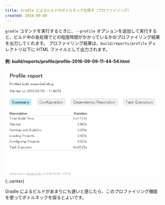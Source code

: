 ```yaml
---
title: Gradle によるビルドのボトルネックを探す（プロファイリング）
created: 2016-09-09
---
```


`gradle` コマンドを実行するときに、`--profile` オプションを追加して実行すると、ビルド中の各処理でどの程度時間がかかっているかのプロファイリング結果を出力してくれます。
プロファイリング結果は、`build/reports/profile` ディレクトリ以下に HTML ファイルとして出力されます。


#### 例: build/reports/profile/profile-2016-09-09-11-44-54.html

![profiling.png](./profiling.png){:.center}


Gradle によるビルドがあまりにも遅いと感じたら、このプロファイリング機能を使ってボトルネックを探るとよいです。

